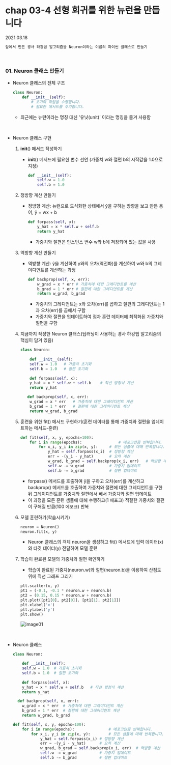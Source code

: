 # chap 03-4 선형 회귀를 위한 뉴런을 만듭니다

2021.03.18

```python
앞에서 만든 경사 하강법 알고리즘을 Neuron이라는 이름의 파이썬 클래스로 만들기
```

<br>

### 01. Neuron 클래스 만들기

* Neuron 클래스의 전체 구조

  ```python
  class Neuron:
      def __init__(self):
          # 초기화 작업을 수행합니다.
          # 필요한 메서드를 추가합니다.
  ```

  * 최근에는 뉴런이라는 명칭 대신 '유닛(unit)' 이라는 명칭을 즐겨 사용함


<br>

* Neuron 클래스 구현
  1. __init__() 메서드 작성하기

     * __init__() 메서드에 필요한 변수 선언 (가중치 w와 절편 b의 시작값을 1.0으로 지정)

       ```python
       def __init__(self):
           self.w = 1.0
           self.b = 1.0
       ```

  2. 정방향 계산 만들기

     * 정방향 계산: 뉴런으로 도식화한 상태에서 ŷ을 구하는 방향을 보고 만든 용어, ŷ = wx + b

       ```python
       def forpass(self, x):
           y_hat = x * self.w + self.b
           return y_hat
       ```
       * 가중치와 절편은 인스턴스 변수 w와 b에 저장되어 있는 값을 사용

  3. 역방향 계산 만들기

     * 역방향 계산: ŷ을 계산하여 y와의 오차(역전파)를 계산하여 w와 b의 그레이디언트를 계산하는 과정

       ```python
       def backprop(self, x, err):
           w_grad = x * err	# 가중치에 대한 그레디언트를 계산
           b_grad = 1 * err	# 절편에 대한 그레디언트를 계산
           return w_grad, b_grad
       ```

       * 가중치의 그레디언트는 x와 오차(err)를 곱하고 절편의 그레디언트는 1과 오차(err)를 곱해서 구함
       * 가중치와 절편을 업데이트하여 점차 훈련 데이터에 최적화된 가중치와 절편을 구함

  4. 지금까지 작성한 Neuron 클래스(딥러닝이 사용하는 경사 하강법 알고리즘의 핵심이 담겨 있음)

     ```python
     class Neuron:
         
         def __init__(self):
         self.w = 1.0	# 가중치 초기화
         self.b = 1.0	# 절편 초기화
         
         def forpass(self, x):
         y_hat = x * self.w + self.b	# 직선 방정식 계산
         return y_hat
     
     	def backprop(self, x, err):
         w_grad = x * err	# 가중치에 대한 그레이디언트 계산
         b_grad = 1 * err	# 절편에 대한 그레이디언트 계산
         return w_grad, b_grad
     ```

  5. 훈련을 위한 fit() 메서드 구현하기(훈련 데이터를 통해 가중치와 절편을 업데이트하는 메서드-훈련)

     ```python
     def fit(self, x, y, epochs=100):
         for i in range(epochs):				# 에포크만큼 반복합니다.
             for x_i, y_i in zip(x, y):		# 모든 샘플에 대해 반복합니다.
                 y_hat = self.forpass(x_i)	# 정방향 계산
                 err = -(y_i - y_hat)		# 오차 계산
                 w_grad, b_grad = self.backprop(x_i, err)	# 역방향 계산
                 self.w -= w_grad			# 가중치 업데이트
                 self.b -= b_grad			# 절편 업데이트
     ```

     * forpass() 메서드를 호출하여 ŷ을 구하고 오차(err)를 계산하고 backprop() 메서드를 호출하여 가중치와 절편에 대한 그레디언트를 구한 뒤 그레이디언트를 가중치와 절편에서 빼서 가중치와 절편 업데이트
     * 이 과정을 모든 훈련 샘플에 대해 수행하고(1 에포크) 적절한 가중치와 절편이 구해질 만큼(100 에포크) 반복

  6. 모델 훈련하기(학습시키기)

     ```python
     neuron = Neuron()
     neuron.fit(x, y)
     ```

     * Neuron 클래스의 객체 neuron을 생성하고 fit() 메서드에 입력 데이터(x)와 타깃 데이터(y) 전달하여 모델 훈련

  7. 학습이 완료된 모델의 가중치와 절편 확인하기

     * 학습이 완료된 가중치(neuron.w)와 절편(neuron.b)을 이용하여 산점도 위에 직선 그래프 그리기

     ```python
     plt.scatter(x, y)
     pt1 = (-0.1, -0.1 * neuron.w + neuron.b)
     pt2 = (0.15, 0.15 * neuron.w + neuron.b)
     plt.plot([pt1[0], pt2[0]]. [pt1[1], pt2[1]])
     plt.xlabel('x')
     plt.ylabel('y')
     plt.show()
     ```

     ![image01]()

<br>

* Neuron 클래스

  ```python
  class Neuron:
      
      def __init__(self):
      self.w = 1.0	# 가중치 초기화
      self.b = 1.0	# 절편 초기화
      
      def forpass(self, x):
      y_hat = x * self.w + self.b	# 직선 방정식 계산
      return y_hat
  
  	def backprop(self, x, err):
      w_grad = x * err	# 가중치에 대한 그레이디언트 계산
      b_grad = 1 * err	# 절편에 대한 그레이디언트 계산
      return w_grad, b_grad
  
  def fit(self, x, y, epochs=100):
      for i in range(epochs):				# 에포크만큼 반복합니다.
          for x_i, y_i in zip(x, y):		# 모든 샘플에 대해 반복합니다.
              y_hat = self.forpass(x_i)	# 정방향 계산
              err = -(y_i - y_hat)		# 오차 계산
              w_grad, b_grad = self.backprop(x_i, err)	# 역방향 계산
              self.w -= w_grad			# 가중치 업데이트
              self.b -= b_grad			# 절편 업데이트
  ```

  